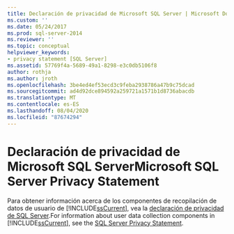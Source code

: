 ```yaml
---
title: Declaración de privacidad de Microsoft SQL Server | Microsoft Docs
ms.custom: ''
ms.date: 05/24/2017
ms.prod: sql-server-2014
ms.reviewer: ''
ms.topic: conceptual
helpviewer_keywords:
- privacy statement [SQL Server]
ms.assetid: 57769f4a-5689-49a1-8298-e3c0db5106f8
author: rothja
ms.author: jroth
ms.openlocfilehash: 3be4ed4ef53ecd3c9feba2938786a47b9c75dcad
ms.sourcegitcommit: ad4d92dce894592a259721a1571b1d8736abacdb
ms.translationtype: MT
ms.contentlocale: es-ES
ms.lasthandoff: 08/04/2020
ms.locfileid: "87674294"
---
```

# <a name="microsoft-sql-server-privacy-statement"></a><span data-ttu-id="a14a8-102">Declaración de privacidad de Microsoft SQL Server</span><span class="sxs-lookup"><span data-stu-id="a14a8-102">Microsoft SQL Server Privacy Statement</span></span>
  <span data-ttu-id="a14a8-103">Para obtener información acerca de los componentes de recopilación de datos de usuario de [!INCLUDE[ssCurrent](../includes/sscurrent-md.md)], vea la [declaración de privacidad de SQL Server](https://go.microsoft.com/fwlink/?LinkID=282418).</span><span class="sxs-lookup"><span data-stu-id="a14a8-103">For information about user data collection components in [!INCLUDE[ssCurrent](../includes/sscurrent-md.md)], see the [SQL Server Privacy Statement](https://go.microsoft.com/fwlink/?LinkID=282418).</span></span>  
  
  
